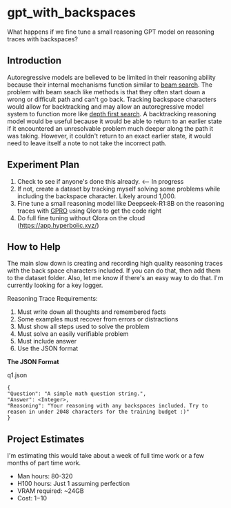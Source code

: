 # gpt_with_backspaces
What happens if we fine tune a small reasoning GPT model on reasoning traces with backspaces?

## Introduction
Autoregressive models are believed to be limited in their reasoning ability because their internal mechanisms function similar to [beam search](https://en.wikipedia.org/wiki/Beam_search). The problem with beam seach like methods is that they often start down a wrong or difficult path and can't go back. Tracking backspace characters would allow for backtracking and may allow an autoregressive model system to function more like [depth first search](https://en.wikipedia.org/wiki/Depth-first_search). A backtracking reasoning model would be useful because it would be able to return to an earlier state if it encountered an unresolvable problem much deeper along the path it was taking. However, it couldn't return to an exact earlier state, it would need to leave itself a note to not take the incorrect path. 

## Experiment Plan
1. Check to see if anyone's done this already. <-- In progress
2. If not, create a dataset by tracking myself solving some problems while including the backspace character. Likely around 1,000. 
3. Fine tune a small reasoning model like Deepseek-R1:8B on the reasoning traces with [GPRO](https://arxiv.org/abs/2501.12948) using Qlora to get the code right
4. Do full fine tuning without Qlora on the cloud (https://app.hyperbolic.xyz/)

## How to Help
The main slow down is creating and recording high quality reasoning traces with the back space characters included. If you can do that, then add them to the dataset folder. Also, let me know if there's an easy way to do that. I'm currently looking for a key logger. 

Reasoning Trace Requirements:
1. Must write down all thoughts and remembered facts
2. Some examples must recover from errors or distractions
3. Must show all steps used to solve the problem
4. Must solve an easily verifiable problem
5. Must include answer
6. Use the JSON format

**The JSON Format**

q1.json
```
{
"Question": "A simple math question string.",
"Answer": <Integer>,
"Reasoning": "Your reasoning with any backspaces included. Try to reason in under 2048 characters for the training budget :)"
}
```
## Project Estimates
I'm estimating this would take about a week of full time work or a few months of part time work. 
- Man hours: 80-320
- H100 hours: Just 1 assuming perfection
- VRAM required: ~24GB
- Cost: $1-$10
